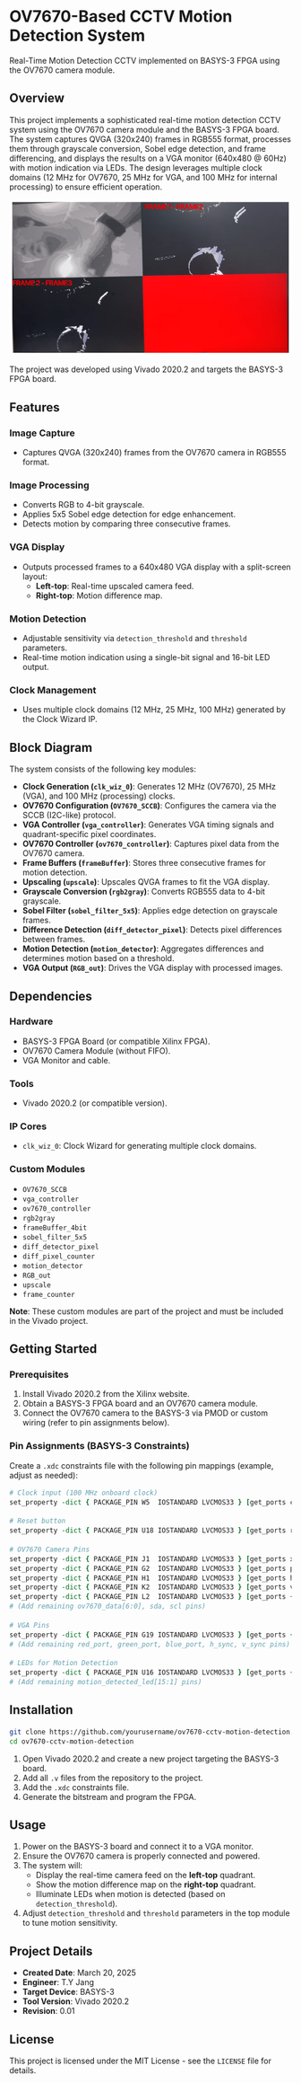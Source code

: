 # OV7670-Based CCTV Motion Detection System

Real-Time Motion Detection CCTV implemented on BASYS-3 FPGA using the OV7670 camera module.

## Overview

This project implements a sophisticated real-time motion detection CCTV system using the OV7670 camera module and the BASYS-3 FPGA board. The system captures QVGA (320x240) frames in RGB555 format, processes them through grayscale conversion, Sobel edge detection, and frame differencing, and displays the results on a VGA monitor (640x480 @ 60Hz) with motion indication via LEDs. The design leverages multiple clock domains (12 MHz for OV7670, 25 MHz for VGA, and 100 MHz for internal processing) to ensure efficient operation.

![Demo Image](Motion_detection_sobel_grayscale/demo/demo.png)

The project was developed using Vivado 2020.2 and targets the BASYS-3 FPGA board.

## Features

### Image Capture
- Captures QVGA (320x240) frames from the OV7670 camera in RGB555 format.

### Image Processing
- Converts RGB to 4-bit grayscale.
- Applies 5x5 Sobel edge detection for edge enhancement.
- Detects motion by comparing three consecutive frames.

### VGA Display
- Outputs processed frames to a 640x480 VGA display with a split-screen layout:
  - **Left-top**: Real-time upscaled camera feed.
  - **Right-top**: Motion difference map.

### Motion Detection
- Adjustable sensitivity via `detection_threshold` and `threshold` parameters.
- Real-time motion indication using a single-bit signal and 16-bit LED output.

### Clock Management
- Uses multiple clock domains (12 MHz, 25 MHz, 100 MHz) generated by the Clock Wizard IP.

## Block Diagram

The system consists of the following key modules:

- **Clock Generation (`clk_wiz_0`)**: Generates 12 MHz (OV7670), 25 MHz (VGA), and 100 MHz (processing) clocks.
- **OV7670 Configuration (`OV7670_SCCB`)**: Configures the camera via the SCCB (I2C-like) protocol.
- **VGA Controller (`vga_controller`)**: Generates VGA timing signals and quadrant-specific pixel coordinates.
- **OV7670 Controller (`ov7670_controller`)**: Captures pixel data from the OV7670 camera.
- **Frame Buffers (`frameBuffer`)**: Stores three consecutive frames for motion detection.
- **Upscaling (`upscale`)**: Upscales QVGA frames to fit the VGA display.
- **Grayscale Conversion (`rgb2gray`)**: Converts RGB555 data to 4-bit grayscale.
- **Sobel Filter (`sobel_filter_5x5`)**: Applies edge detection on grayscale frames.
- **Difference Detection (`diff_detector_pixel`)**: Detects pixel differences between frames.
- **Motion Detection (`motion_detector`)**: Aggregates differences and determines motion based on a threshold.
- **VGA Output (`RGB_out`)**: Drives the VGA display with processed images.

## Dependencies

### Hardware
- BASYS-3 FPGA Board (or compatible Xilinx FPGA).
- OV7670 Camera Module (without FIFO).
- VGA Monitor and cable.

### Tools
- Vivado 2020.2 (or compatible version).

### IP Cores
- `clk_wiz_0`: Clock Wizard for generating multiple clock domains.

### Custom Modules
- `OV7670_SCCB`
- `vga_controller`
- `ov7670_controller`
- `rgb2gray`
- `frameBuffer_4bit`
- `sobel_filter_5x5`
- `diff_detector_pixel`
- `diff_pixel_counter`
- `motion_detector`
- `RGB_out`
- `upscale`
- `frame_counter`

**Note**: These custom modules are part of the project and must be included in the Vivado project.

## Getting Started

### Prerequisites
1. Install Vivado 2020.2 from the Xilinx website.
2. Obtain a BASYS-3 FPGA board and an OV7670 camera module.
3. Connect the OV7670 camera to the BASYS-3 via PMOD or custom wiring (refer to pin assignments below).

### Pin Assignments (BASYS-3 Constraints)

Create a `.xdc` constraints file with the following pin mappings (example, adjust as needed):

```tcl
# Clock input (100 MHz onboard clock)
set_property -dict { PACKAGE_PIN W5  IOSTANDARD LVCMOS33 } [get_ports clk]

# Reset button
set_property -dict { PACKAGE_PIN U18 IOSTANDARD LVCMOS33 } [get_ports reset]

# OV7670 Camera Pins
set_property -dict { PACKAGE_PIN J1  IOSTANDARD LVCMOS33 } [get_ports xclk]
set_property -dict { PACKAGE_PIN G2  IOSTANDARD LVCMOS33 } [get_ports pclk]
set_property -dict { PACKAGE_PIN H1  IOSTANDARD LVCMOS33 } [get_ports href]
set_property -dict { PACKAGE_PIN K2  IOSTANDARD LVCMOS33 } [get_ports vref]
set_property -dict { PACKAGE_PIN L2  IOSTANDARD LVCMOS33 } [get_ports {ov7670_data[7]}]
# (Add remaining ov7670_data[6:0], sda, scl pins)

# VGA Pins
set_property -dict { PACKAGE_PIN G19 IOSTANDARD LVCMOS33 } [get_ports {red_port[3]}]
# (Add remaining red_port, green_port, blue_port, h_sync, v_sync pins)

# LEDs for Motion Detection
set_property -dict { PACKAGE_PIN U16 IOSTANDARD LVCMOS33 } [get_ports {motion_detected_led[0]}]
# (Add remaining motion_detected_led[15:1] pins)
```

## Installation

```sh
git clone https://github.com/yourusername/ov7670-cctv-motion-detection.git
cd ov7670-cctv-motion-detection
```

1. Open Vivado 2020.2 and create a new project targeting the BASYS-3 board.
2. Add all `.v` files from the repository to the project.
3. Add the `.xdc` constraints file.
4. Generate the bitstream and program the FPGA.

## Usage

1. Power on the BASYS-3 board and connect it to a VGA monitor.
2. Ensure the OV7670 camera is properly connected and powered.
3. The system will:
   - Display the real-time camera feed on the **left-top** quadrant.
   - Show the motion difference map on the **right-top** quadrant.
   - Illuminate LEDs when motion is detected (based on `detection_threshold`).
4. Adjust `detection_threshold` and `threshold` parameters in the top module to tune motion sensitivity.

## Project Details

- **Created Date**: March 20, 2025
- **Engineer**: T.Y Jang
- **Target Device**: BASYS-3
- **Tool Version**: Vivado 2020.2
- **Revision**: 0.01

## License

This project is licensed under the MIT License - see the `LICENSE` file for details.
